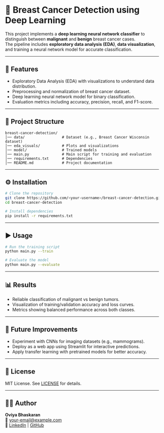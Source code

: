 # 🧬 Breast Cancer Detection using Deep Learning

This project implements a **deep learning neural network classifier** to distinguish between **malignant** and **benign** breast cancer cases.  
The pipeline includes **exploratory data analysis (EDA)**, **data visualization**, and training a neural network model for accurate classification.

---

## 🚀 Features
- Exploratory Data Analysis (EDA) with visualizations to understand data distribution.
- Preprocessing and normalization of breast cancer dataset.
- Deep learning neural network model for binary classification.
- Evaluation metrics including accuracy, precision, recall, and F1-score.

---

## 📂 Project Structure
```
breast-cancer-detection/
│── data/                 # Dataset (e.g., Breast Cancer Wisconsin dataset)
│── eda_visuals/          # Plots and visualizations
│── model/                # Trained models
│── main.py               # Main script for training and evaluation
│── requirements.txt      # Dependencies
│── README.md             # Project documentation
```

---

## ⚙️ Installation
```bash
# Clone the repository
git clone https://github.com/<your-username>/breast-cancer-detection.git
cd breast-cancer-detection

# Install dependencies
pip install -r requirements.txt
```

---

## ▶️ Usage
```bash
# Run the training script
python main.py --train

# Evaluate the model
python main.py --evaluate
```

---

## 📊 Results
- Reliable classification of malignant vs benign tumors.
- Visualization of training/validation accuracy and loss curves.
- Metrics showing balanced performance across both classes.

---

## 🔮 Future Improvements
- Experiment with CNNs for imaging datasets (e.g., mammograms).
- Deploy as a web app using Streamlit for interactive predictions.
- Apply transfer learning with pretrained models for better accuracy.

---

## 📜 License
MIT License. See [LICENSE](LICENSE) for details.

---

## 👩‍💻 Author
**Oviya Bhaskaran**  
📧 your-email@example.com  
🔗 [LinkedIn](https://linkedin.com/in/your-profile) | [GitHub](https://github.com/your-username)
